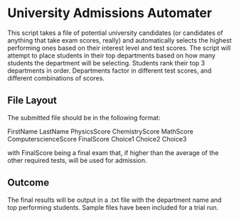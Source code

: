 # University Admissions Automater

This script takes a file of potential university candidates (or candidates of anything that take exam scores, really) and automatically selects the highest performing ones based on their interest level and test scores. The script will attempt to place students in their top departments based on how many students the department will be selecting. Students rank their top 3 departments in order. Departments factor in different test scores, and different combinations of scores.

## File Layout

The submitted file should be in the following format:

FirstName LastName PhysicsScore ChemistryScore MathScore ComputerscienceScore FinalScore Choice1 Choice2 Choice3

with FinalScore being a final exam that, if higher than the average of the other required tests, will be used for admission.

## Outcome

The final results will be output in a .txt file with the department name and top performing students. Sample files have been included for a trial run.
